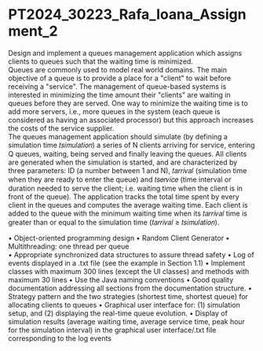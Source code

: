 # PT2024_30223_Rafa_Ioana_Assignment_2

Design and implement a queues management application which assigns clients to queues such that the waiting time is minimized.  
Queues are commonly used to model real world domains. The main objective of a queue is to provide a place for a "client" to wait before receiving a "service". The management of queue-based systems is interested in minimizing the time amount their "clients" are waiting in queues before they are served. One way to minimize the waiting time is to add more servers, i.e., more queues in the system (each queue is considered as having an associated processor) but this approach increases the costs of the service supplier.  
The queues management application should simulate (by defining a simulation time 𝑡𝑠𝑖𝑚𝑢𝑙𝑎𝑡𝑖𝑜𝑛) a series of N clients arriving for service, entering Q queues, waiting, being served and finally leaving the queues. All clients are generated when the simulation is started, and are characterized by three parameters: ID (a number between 1 and N), 𝑡𝑎𝑟𝑟𝑖𝑣𝑎𝑙 (simulation time when they are ready to enter the queue) and 𝑡𝑠𝑒𝑟𝑣𝑖𝑐𝑒 (time interval or duration needed to serve the client; i.e. waiting time when the client is in front of the queue). The application tracks the total time spent by every client in the queues and computes the average waiting time. Each client is added to the queue with the minimum waiting time when its 𝑡𝑎𝑟𝑟𝑖𝑣𝑎𝑙 time is greater than or equal to the simulation time (𝑡𝑎𝑟𝑟𝑖𝑣𝑎𝑙 ≥
𝑡𝑠𝑖𝑚𝑢𝑙𝑎𝑡𝑖𝑜𝑛).


•	Object-oriented programming design 
•	Random Client Generator 
•	Multithreading: one thread per queue  
•	Appropriate synchronized data structures to assure thread safety 
•	Log of events displayed in a .txt file (see the example in Section 1.1) 
•	Implement classes with maximum 300 lines (except the UI classes) and methods with maximum 30 lines 
•	Use the Java naming conventions 
•	Good quality documentation addressing all sections from the documentation structure. 
• Strategy pattern and the two strategies (shortest time, shortest queue) for allocating clients to queues 
• Graphical user interface for: (1) simulation setup, and (2) displaying the real-time queue evolution. 
• Display of simulation results (average waiting time, average service time, peak hour for the simulation interval) in the graphical user interface/.txt file corresponding to the log events 


